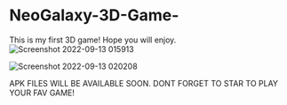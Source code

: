 # NeoGalaxy-3D-Game-
This is my first 3D game! Hope you will enjoy.
![Screenshot 2022-09-13 015913](https://user-images.githubusercontent.com/103508561/189753723-2b9e1c1d-5a01-4d6e-8c51-f9b551525415.png)

![Screenshot 2022-09-13 020208](https://user-images.githubusercontent.com/103508561/189754386-c9737e7b-3d05-4447-a913-93f6f2eb37c7.png)

APK FILES WILL BE AVAILABLE SOON. DONT FORGET TO STAR TO PLAY YOUR FAV GAME!
